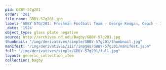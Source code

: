 ```yaml
---
pid: GBBY-57g201
order: '201'
file_name: GBBY-57g201.jpg
label: 'GBBY 57G/201: Freshman Football Team - George Keogan, Coach - 1924'
_date: '1924'
object_type: glass plate negative
source: http://archives.nd.edu/Bagby/GBBY-57g201.jpg
thumbnail: "/img/derivatives/simple/GBBY-57g201/thumbnail.jpg"
manifest: "/img/derivatives/iiif/images/GBBY-57g201/manifest.json"
full: "/img/derivatives/simple/GBBY-57g201/full.jpg"
layout: generic_collection_item
collection: bagby
---
```

